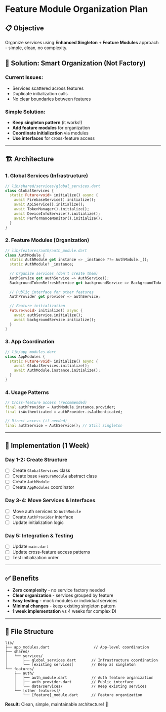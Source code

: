 # Feature Module Organization Plan

## 📋 Objective
Organize services using **Enhanced Singleton + Feature Modules** approach - simple, clean, no complexity.

## 🎯 Solution: Smart Organization (Not Factory)

### Current Issues:
- Services scattered across features
- Duplicate initialization calls
- No clear boundaries between features

### Simple Solution:
- **Keep singleton pattern** (it works!)
- **Add feature modules** for organization
- **Coordinate initialization** via modules
- **Use interfaces** for cross-feature access

---

## 🏗️ Architecture

### 1. Global Services (Infrastructure)
```dart
// lib/shared/services/global_services.dart
class GlobalServices {
  static Future<void> initialize() async {
    await FirebaseService().initialize();
    await ApiService().initialize();
    await TokenManager().initialize();
    await DeviceInfoService().initialize();
    await PerformanceMonitor().initialize();
  }
}
```

### 2. Feature Modules (Organization)
```dart
// lib/features/auth/auth_module.dart
class AuthModule {
  static AuthModule get instance => _instance ??= AuthModule._();
  static AuthModule? _instance;
  
  // Organize services (don't create them)
  AuthService get authService => AuthService();
  BackgroundTokenRefreshService get backgroundService => BackgroundTokenRefreshService();
  
  // Public interface for other features
  AuthProvider get provider => authService;
  
  // Feature initialization
  Future<void> initialize() async {
    await authService.initialize();
    await backgroundService.initialize();
  }
}
```

### 3. App Coordination
```dart
// lib/app_modules.dart
class AppModules {
  static Future<void> initialize() async {
    await GlobalServices.initialize();
    await AuthModule.instance.initialize();
  }
}
```

### 4. Usage Patterns
```dart
// Cross-feature access (recommended)
final authProvider = AuthModule.instance.provider;
final isAuthenticated = authProvider.isAuthenticated;

// Direct access (if needed)
final authService = AuthService(); // Still singleton
```

---

## 📅 Implementation (1 Week)

### Day 1-2: Create Structure
- [ ] Create `GlobalServices` class
- [ ] Create base `FeatureModule` abstract class
- [ ] Create `AuthModule`
- [ ] Create `AppModules` coordinator

### Day 3-4: Move Services & Interfaces
- [ ] Move auth services to `AuthModule`
- [ ] Create `AuthProvider` interface
- [ ] Update initialization logic

### Day 5: Integration & Testing
- [ ] Update `main.dart`
- [ ] Update cross-feature access patterns
- [ ] Test initialization order

---

## ✅ Benefits

- **Zero complexity** - no service factory needed
- **Clear organization** - services grouped by feature
- **Easy testing** - mock modules or individual services
- **Minimal changes** - keep existing singleton pattern
- **1 week implementation** vs 4 weeks for complex DI

---

## 📁 File Structure

```
lib/
├── app_modules.dart                    // App-level coordination
├── shared/
│   └── services/
│       ├── global_services.dart       // Infrastructure coordination
│       └── [existing services]        // Keep as singleton
└── features/
    ├── auth/
    │   ├── auth_module.dart           // Auth feature organization
    │   ├── auth_provider.dart         // Public interface
    │   └── data/services/             // Keep existing services
    └── [other features]/
        └── [feature]_module.dart      // Feature organization
```

**Result:** Clean, simple, maintainable architecture! 🚀 